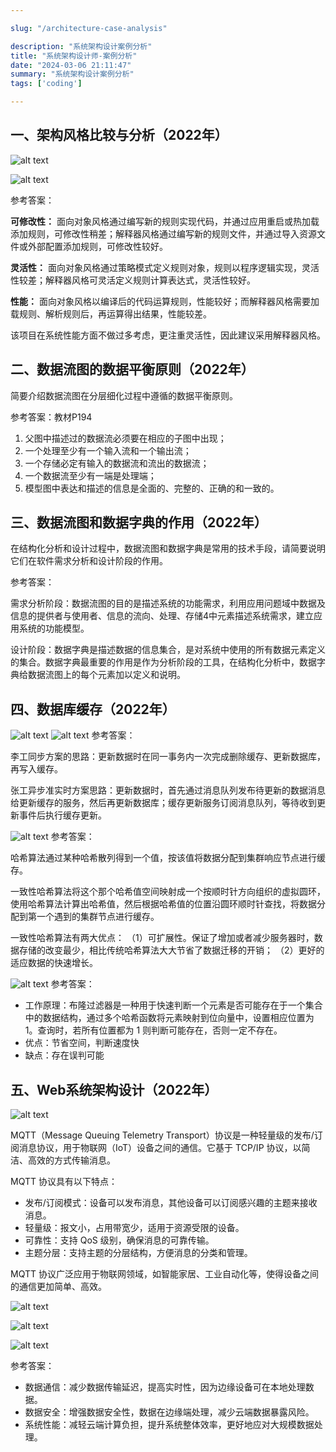 ```yaml
---

slug: "/architecture-case-analysis"

description: "系统架构设计案例分析"
title: "系统架构设计师-案例分析"
date: "2024-03-06 21:11:47"
summary: "系统架构设计案例分析"
tags: ['coding']

---
```


## 一、架构风格比较与分析（2022年）

![alt text](./q1.png)

![alt text](./q2.png)

参考答案：

**可修改性：**
面向对象风格通过编写新的规则实现代码，并通过应用重启或热加载添加规则，可修改性稍差；解释器风格通过编写新的规则文件，并通过导入资源文件或外部配置添加规则，可修改性较好。

**灵活性：**
面向对象风格通过策略模式定义规则对象，规则以程序逻辑实现，灵活性较差；解释器风格可灵活定义规则计算表达式，灵活性较好。

**性能：**
面向对象风格以编译后的代码运算规则，性能较好；而解释器风格需要加载规则、解析规则后，再运算得出结果，性能较差。

该项目在系统性能方面不做过多考虑，更注重灵活性，因此建议采用解释器风格。

## 二、数据流图的数据平衡原则（2022年）

简要介绍数据流图在分层细化过程中遵循的数据平衡原则。

参考答案：教材P194

1. 父图中描述过的数据流必须要在相应的子图中出现；
2. 一个处理至少有一个输入流和一个输出流；
3. 一个存储必定有输入的数据流和流出的数据流；
4. 一个数据流至少有一端是处理端；
5. 模型图中表达和描述的信息是全面的、完整的、正确的和一致的。

## 三、数据流图和数据字典的作用（2022年）

在结构化分析和设计过程中，数据流图和数据字典是常用的技术手段，请简要说明它们在软件需求分析和设计阶段的作用。

参考答案：

需求分析阶段：数据流图的目的是描述系统的功能需求，利用应用问题域中数据及信息的提供者与使用者、信息的流向、处理、存储4中元素描述系统需求，建立应用系统的功能模型。

设计阶段：数据字典是描述数据的信息集合，是对系统中使用的所有数据元素定义的集合。数据字典最重要的作用是作为分析阶段的工具，在结构化分析中，数据字典给数据流图上的每个元素加以定义和说明。

## 四、数据库缓存（2022年）

![alt text](./q3.png)
![alt text](./q3-1.png)
参考答案：

李工同步方案的思路：更新数据时在同一事务内一次完成删除缓存、更新数据库，再写入缓存。

张工异步准实时方案思路：更新数据时，首先通过消息队列发布待更新的数据消息给更新缓存的服务，然后再更新数据库；缓存更新服务订阅消息队列，等待收到更新事件后执行缓存更新。

![alt text](./q3-2.png)
参考答案：

哈希算法通过某种哈希散列得到一个值，按该值将数据分配到集群响应节点进行缓存。

一致性哈希算法将这个那个哈希值空间映射成一个按顺时针方向组织的虚拟圆环，使用哈希算法计算出哈希值，然后根据哈希值的位置沿圆环顺时针查找，将数据分配到第一个遇到的集群节点进行缓存。

一致性哈希算法有两大优点：
（1）可扩展性。保证了增加或者减少服务器时，数据存储的改变最少，相比传统哈希算法大大节省了数据迁移的开销；
（2）更好的适应数据的快速增长。

![alt text](./q3-3.png)
参考答案：

- 工作原理：布隆过滤器是一种用于快速判断一个元素是否可能存在于一个集合中的数据结构，通过多个哈希函数将元素映射到位向量中，设置相应位置为 1。查询时，若所有位置都为 1 则判断可能存在，否则一定不存在。
- 优点：节省空间，判断速度快
- 缺点：存在误判可能

## 五、Web系统架构设计（2022年）

![alt text](./q5.png)

MQTT（Message Queuing Telemetry Transport）协议是一种轻量级的发布/订阅消息协议，用于物联网（IoT）设备之间的通信。它基于 TCP/IP 协议，以简洁、高效的方式传输消息。

MQTT 协议具有以下特点：

- 发布/订阅模式：设备可以发布消息，其他设备可以订阅感兴趣的主题来接收消息。
- 轻量级：报文小，占用带宽少，适用于资源受限的设备。
- 可靠性：支持 QoS 级别，确保消息的可靠传输。
- 主题分层：支持主题的分层结构，方便消息的分类和管理。

MQTT 协议广泛应用于物联网领域，如智能家居、工业自动化等，使得设备之间的通信更加简单、高效。

![alt text](./q5-2.png)

![alt text](./q5-2-1.png)

![alt text](./q5-3.png)

参考答案：

- 数据通信：减少数据传输延迟，提高实时性，因为边缘设备可在本地处理数据。
- 数据安全：增强数据安全性，数据在边缘端处理，减少云端数据暴露风险。
- 系统性能：减轻云端计算负担，提升系统整体效率，更好地应对大规模数据处理。